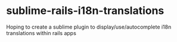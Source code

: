sublime-rails-i18n-translations
===============================

Hoping to create a sublime plugin to display/use/autocomplete i18n translations within rails apps
